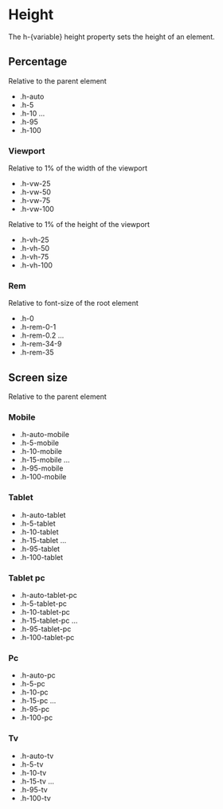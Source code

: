 # Height

The h-{variable} height property sets the height of an element.

## Percentage

Relative to the parent element

- .h-auto
- .h-5
- .h-10
  ...
- .h-95
- .h-100

### Viewport

Relative to 1% of the width of the viewport

- .h-vw-25
- .h-vw-50
- .h-vw-75
- .h-vw-100

Relative to 1% of the height of the viewport

- .h-vh-25
- .h-vh-50
- .h-vh-75
- .h-vh-100

### Rem

Relative to font-size of the root element

- .h-0
- .h-rem-0-1
- .h-rem-0.2
  ...
- .h-rem-34-9
- .h-rem-35

## Screen size

Relative to the parent element

### Mobile

- .h-auto-mobile
- .h-5-mobile
- .h-10-mobile
- .h-15-mobile
  ...
- .h-95-mobile
- .h-100-mobile

### Tablet

- .h-auto-tablet
- .h-5-tablet
- .h-10-tablet
- .h-15-tablet
  ...
- .h-95-tablet
- .h-100-tablet

### Tablet pc

- .h-auto-tablet-pc
- .h-5-tablet-pc
- .h-10-tablet-pc
- .h-15-tablet-pc
  ...
- .h-95-tablet-pc
- .h-100-tablet-pc

### Pc

- .h-auto-pc
- .h-5-pc
- .h-10-pc
- .h-15-pc
  ...
- .h-95-pc
- .h-100-pc

### Tv

- .h-auto-tv
- .h-5-tv
- .h-10-tv
- .h-15-tv
  ...
- .h-95-tv
- .h-100-tv
